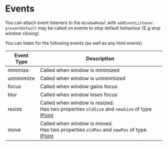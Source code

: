 # Events

You can attach event listeners to the `WindowModal` with `addEventListener`. `preventDefault` may be called on events to stop default behaviour (E.g stop window closing)

You can listen for the following events (as well as any html events)

| Event Type | Description |
| ------------- | ----- |
| minimize | Called when window is minimized |
| unminimize | Called when window is unminimized |
| focus | Called when window gains focus |
| blur | Called when window loses focus |
| resize | Called when window is resized.<br>Has two properties `oldSize` and `newSize` of type [IPoint](https://github.com/nik-m2/window-modal/blob/master/docs/IPoint.md) |
| move | Called when window is moved.<br>Has two properties `oldPos` and `newPos` of type [IPoint](https://github.com/nik-m2/window-modal/blob/master/docs/IPoint.md) |
